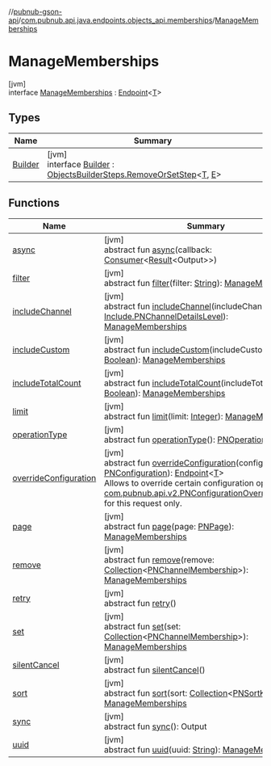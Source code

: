 //[pubnub-gson-api](../../../index.md)/[com.pubnub.api.java.endpoints.objects_api.memberships](../index.md)/[ManageMemberships](index.md)

# ManageMemberships

[jvm]\
interface [ManageMemberships](index.md) : [Endpoint](../../com.pubnub.api.java.endpoints/-endpoint/index.md)&lt;[T](../../com.pubnub.api.java.endpoints/-endpoint/index.md)&gt;

## Types

| Name | Summary |
|---|---|
| [Builder](-builder/index.md) | [jvm]<br>interface [Builder](-builder/index.md) : [ObjectsBuilderSteps.RemoveOrSetStep](../../com.pubnub.api.java.endpoints.objects_api.utils/-objects-builder-steps/-remove-or-set-step/index.md)&lt;[T](../../com.pubnub.api.java.endpoints.objects_api.utils/-objects-builder-steps/-remove-or-set-step/index.md), [E](../../com.pubnub.api.java.endpoints.objects_api.utils/-objects-builder-steps/-remove-or-set-step/index.md)&gt; |

## Functions

| Name | Summary |
|---|---|
| [async](../../com.pubnub.api.java.v2.endpoints.pubsub/-publish-builder/index.md#1418965989%2FFunctions%2F126356644) | [jvm]<br>abstract fun [async](../../com.pubnub.api.java.v2.endpoints.pubsub/-publish-builder/index.md#1418965989%2FFunctions%2F126356644)(callback: [Consumer](https://docs.oracle.com/javase/8/docs/api/java/util/function/Consumer.html)&lt;[Result](../../../../../pubnub-kotlin/pubnub-kotlin-core-api/pubnub-kotlin-core-api/com.pubnub.api.v2.callbacks/-result/index.md)&lt;Output&gt;&gt;) |
| [filter](filter.md) | [jvm]<br>abstract fun [filter](filter.md)(filter: [String](https://docs.oracle.com/javase/8/docs/api/java/lang/String.html)): [ManageMemberships](index.md) |
| [includeChannel](include-channel.md) | [jvm]<br>abstract fun [includeChannel](include-channel.md)(includeChannel: [Include.PNChannelDetailsLevel](../../com.pubnub.api.java.endpoints.objects_api.utils/-include/-p-n-channel-details-level/index.md)): [ManageMemberships](index.md) |
| [includeCustom](include-custom.md) | [jvm]<br>abstract fun [includeCustom](include-custom.md)(includeCustom: [Boolean](https://kotlinlang.org/api/latest/jvm/stdlib/kotlin/-boolean/index.html)): [ManageMemberships](index.md) |
| [includeTotalCount](include-total-count.md) | [jvm]<br>abstract fun [includeTotalCount](include-total-count.md)(includeTotalCount: [Boolean](https://kotlinlang.org/api/latest/jvm/stdlib/kotlin/-boolean/index.html)): [ManageMemberships](index.md) |
| [limit](limit.md) | [jvm]<br>abstract fun [limit](limit.md)(limit: [Integer](https://docs.oracle.com/javase/8/docs/api/java/lang/Integer.html)): [ManageMemberships](index.md) |
| [operationType](../../com.pubnub.api.java.v2.endpoints.pubsub/-publish-builder/index.md#1414065386%2FFunctions%2F126356644) | [jvm]<br>abstract fun [operationType](../../com.pubnub.api.java.v2.endpoints.pubsub/-publish-builder/index.md#1414065386%2FFunctions%2F126356644)(): [PNOperationType](../../../../../pubnub-kotlin/pubnub-kotlin-core-api/pubnub-kotlin-core-api/com.pubnub.api.enums/-p-n-operation-type/index.md) |
| [overrideConfiguration](../../com.pubnub.api.java.v2.endpoints.pubsub/-publish-builder/index.md#424483198%2FFunctions%2F126356644) | [jvm]<br>abstract fun [overrideConfiguration](../../com.pubnub.api.java.v2.endpoints.pubsub/-publish-builder/index.md#424483198%2FFunctions%2F126356644)(configuration: [PNConfiguration](../../../../../pubnub-kotlin/pubnub-kotlin-core-api/pubnub-kotlin-core-api/com.pubnub.api.v2/-p-n-configuration/index.md)): [Endpoint](../../com.pubnub.api.java.endpoints/-endpoint/index.md)&lt;[T](../../com.pubnub.api.java.endpoints/-endpoint/index.md)&gt;<br>Allows to override certain configuration options (see [com.pubnub.api.v2.PNConfigurationOverride.Builder](../../../../../pubnub-kotlin/pubnub-kotlin-core-api/pubnub-kotlin-core-api/com.pubnub.api.v2/-p-n-configuration-override/-builder/index.md)) for this request only. |
| [page](page.md) | [jvm]<br>abstract fun [page](page.md)(page: [PNPage](../../../../../pubnub-kotlin/pubnub-kotlin-core-api/pubnub-kotlin-core-api/com.pubnub.api.models.consumer.objects/-p-n-page/index.md)): [ManageMemberships](index.md) |
| [remove](remove.md) | [jvm]<br>abstract fun [remove](remove.md)(remove: [Collection](https://docs.oracle.com/javase/8/docs/api/java/util/Collection.html)&lt;[PNChannelMembership](../../com.pubnub.api.java.models.consumer.objects_api.membership/-p-n-channel-membership/index.md)&gt;): [ManageMemberships](index.md) |
| [retry](../../com.pubnub.api.java.v2.endpoints.pubsub/-publish-builder/index.md#2020801116%2FFunctions%2F126356644) | [jvm]<br>abstract fun [retry](../../com.pubnub.api.java.v2.endpoints.pubsub/-publish-builder/index.md#2020801116%2FFunctions%2F126356644)() |
| [set](set.md) | [jvm]<br>abstract fun [set](set.md)(set: [Collection](https://docs.oracle.com/javase/8/docs/api/java/util/Collection.html)&lt;[PNChannelMembership](../../com.pubnub.api.java.models.consumer.objects_api.membership/-p-n-channel-membership/index.md)&gt;): [ManageMemberships](index.md) |
| [silentCancel](../../com.pubnub.api.java.v2.endpoints.pubsub/-publish-builder/index.md#-675955969%2FFunctions%2F126356644) | [jvm]<br>abstract fun [silentCancel](../../com.pubnub.api.java.v2.endpoints.pubsub/-publish-builder/index.md#-675955969%2FFunctions%2F126356644)() |
| [sort](sort.md) | [jvm]<br>abstract fun [sort](sort.md)(sort: [Collection](https://docs.oracle.com/javase/8/docs/api/java/util/Collection.html)&lt;[PNSortKey](../../com.pubnub.api.java.endpoints.objects_api.utils/-p-n-sort-key/index.md)&gt;): [ManageMemberships](index.md) |
| [sync](../../com.pubnub.api.java.v2.endpoints.pubsub/-publish-builder/index.md#40193115%2FFunctions%2F126356644) | [jvm]<br>abstract fun [sync](../../com.pubnub.api.java.v2.endpoints.pubsub/-publish-builder/index.md#40193115%2FFunctions%2F126356644)(): Output |
| [uuid](uuid.md) | [jvm]<br>abstract fun [uuid](uuid.md)(uuid: [String](https://docs.oracle.com/javase/8/docs/api/java/lang/String.html)): [ManageMemberships](index.md) |
